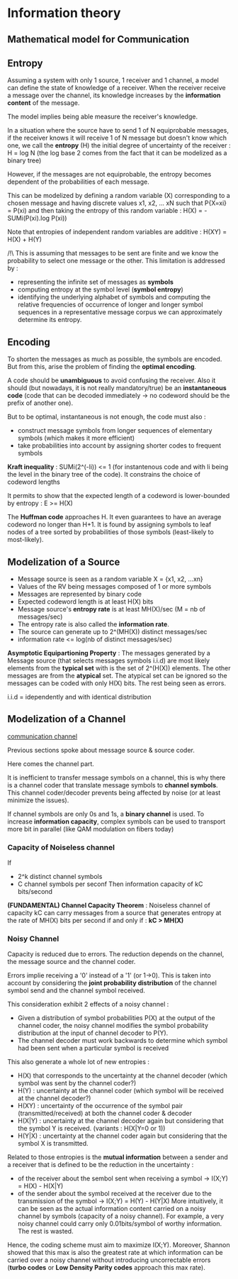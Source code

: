 # Information theory

## Mathematical model for Communication

## Entropy

Assuming a system with only 1 source, 1 receiver and 1 channel, a model can
define the state of knowledge of a receiver. When the receiver receive
a message over the channel, its knowledge increases by the **information content** of the message.

The model implies being able measure the receiver's knowledge. 

In a situation where the source have to send 1 of N equiprobable messages, if
the receiver knows it will receive 1 of N message but doesn't know which one,
we call the **entropy** (H) the initial degree of uncertainty of the receiver : H = log N (the log base 2 comes from the fact that it can be modelized as a binary tree)

However, if the messages are not equiprobable, the entropy becomes dependent of the probabilities of each message.

This can be modelized by defining a random variable (X) corresponding to a chosen message and having discrete values x1, x2, ... xN such that P{X=xi} = P(xi) and then taking the entropy of this random variable : H(X) = -SUMi(P(xi).log P(xi))

Note that entropies of independent random variables are additive : H(XY) = H(X) + H(Y)


/!\ This is assuming that messages to be sent are finite and we know the probability to select one message or the other. This limitation is addressed by :
 - representing the infinite set of messages as **symbols**
 - computing entropy at the symbol level (**symbol entropy**)
 - identifying the underlying alphabet of symbols and computing the relative frequencies of occurrence of longer and longer symbol sequences in a representative message corpus we can approximately determine its entropy.

## Encoding

To shorten the messages as much as possible, the symbols are encoded. But from this, arise the problem of finding the **optimal encoding**. 

A code should be **unambiguous** to avoid confusing the receiver. Also it should (but nowadays, it is not really mandatory/true) be an **instantaneous code** (code that can be decoded immediately -> no codeword should be the prefix of another one).

But to be optimal, instantaneous is not enough, the code must also : 
- construct message symbols from longer sequences of elementary symbols (which makes it more efficient)
- take probabilities into account by assigning shorter codes to frequent symbols

**Kraft inequality** : SUMi(2^(-li)) <= 1  (for instantenous code and with li being the level in the binary tree of the code).  It constrains the choice of codeword lengths

It permits to show that the expected length of a codeword is lower-bounded by entropy : E >= H(X)

The **Huffman code** approaches H. It even guarantees to have an average
codeword no longer than H+1. It is found by assigning symbols to leaf nodes of a tree sorted by probabilities of those symbols (least-likely to most-likely).

## Modelization of a Source

- Message source is seen as a random variable X = {x1, x2, ...xn} 
- Values of the RV being messages composed of 1 or more symbols 
- Messages are represented by binary code
- Expected codeword length is at least H(X) bits
- Message source's **entropy rate** is at least MH(X)/sec (M = nb of messages/sec)
- The entropy rate is also called the **information rate**.
- The source can generate up to 2^(MH(X)) distinct messages/sec
- information rate <= log(nb of distinct messages/sec)

**Asymptotic Equipartioning Property** : The messages generated by a Message source (that selects messages symbols i.i.d) are most likely elements from the **typical set** with is the set of 2^(H(X)) elements. The other messages are from the **atypical** set. The atypical set can be ignored so the messages can be coded with only H(X) bits. The rest being seen as errors. 

i.i.d = idependently and with identical distribution

## Modelization of a Channel

[communication channel](./random_web_findings/com-chan.png)

Previous sections spoke about message source & source coder.

Here comes the channel part.

It is inefficient to transfer message symbols on a channel, this is why there is a channel coder that translate message symbols to **channel symbols**. This channel coder/decoder prevents being affected by noise (or at least minimize the issues). 

If channel symbols are only 0s and 1s, a **binary channel** is used. To increase **information capacity**, complex symbols can be used to transport more bit in parallel (like QAM modulation on fibers today)

### Capacity of Noiseless channel

If 
- 2^k distinct channel symbols
- C channel symbols per seconf
Then information capacity of kC bits/second

**(FUNDAMENTAL) Channel Capacity Theorem** : Noiseless channel of capacity kC can carry messages from a source that generates entropy at the rate of MH(X) bits per second if and only if : **kC > MH(X)**

### Noisy Channel

Capacity is reduced due to errors. The reduction depends on the channel, the message source and the channel coder.

Errors implie receiving a '0' instead of a '1' (or 1->0). This is taken into account by considering the **joint probability distribution** of the channel symbol send and the channel symbol received.

This consideration exhibit 2 effects of a noisy channel : 
- Given a distribution of symbol probabilities P(X) at the output of the channel coder, the noisy channel modifies the symbol probability distribution at the input of channel decoder to P(Y).
- The channel decoder must work backwards to determine which symbol had been sent when a particular symbol is received

This also generate a whole lot of new entropies :
- H(X) that corresponds to the uncertainty at the channel decoder (which symbol was sent by the channel coder?)
- H(Y) : uncertainty at the channel coder (which symbol will be received at the channel decoder?)
- H(XY) : uncertainty of the occurrence of the symbol pair (transmitted/received) at both the channel coder & decoder
- H(X|Y) : uncertainty at the channel decoder again but considering that the symbol Y is received. (variants : H(X|Y=0 or 1))
- H(Y|X) : uncertainty at the channel coder again but considering that the symbol X is transmitted.

Related to those entropies is the **mutual information** between a sender and a receiver that is defined to be the reduction in the uncertainty :
- of the receiver about the sembol sent when receiving a symbol -> I(X;Y) = H(X) - H(X|Y)
- of the sender about the symbol received at the receiver due to the transmission of the symbol -> I(X;Y) = H(Y) - H(Y|X)
More intuitively, it can be seen as the actual information content carried on a noisy channel by symbols (capacity of a noisy channel). For example, a very noisy channel could carry only 0.01bits/symbol of worthy information. The rest is wasted.

Hence, the coding scheme must aim to maximize I(X;Y). Moreover, Shannon showed that this max is also the greatest rate at which information can be carried over a noisy channel without introducing uncorrectable errors (**turbo codes** or **Low Density Parity codes** approach this max rate).















  




